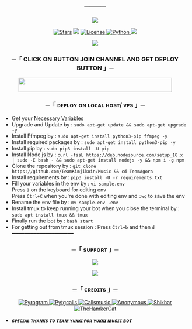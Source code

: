 <h2 align="center">
    ────
</h2>

<p align="center">
  <img src="https://te.legra.ph/file/8f609a79c64621ad00dd0.jpg">
</p>

<p align="center">
<a href="https://github.com/TeamKimjikoin/Music/stargazers"><img src="https://img.shields.io/github/stars/TeamKimjikoin/Music?color=black&logo=github&logoColor=black&style=for-the-badge" alt="Stars" /></a>
<a href="https://github.com/TeamKimjikoin/Music/network/members"> <img src="https://img.shields.io/github/forks/TeamKimjikoin/Music?color=black&logo=github&logoColor=black&style=for-the-badge" /></a>
<a href="https://github.com/TeamKimjikoin/Music/blob/master/LICENSE"> <img src="https://img.shields.io/badge/License-MIT-blueviolet?style=for-the-badge" alt="License" /> </a>
<a href="https://www.python.org/"> <img src="https://img.shields.io/badge/Written%20in-Python-orange?style=for-the-badge&logo=python" alt="Python" /> </a>
<a href="https://github.com/TeamKimjikoin/Music/commits/TeamKimjikoin"> <img src="https://img.shields.io/github/last-commit/TeamKimjikoin/Music?color=blue&logo=github&logoColor=green&style=for-the-badge" /></a>
</p>

<p align="center">
  <img src="https://te.legra.ph/file/19effe725dd12a4159b6b.jpg">
</p>

<h3 align="center">
    ─「 CLICK ON BUTTON JOIN CHANNEL AND GET DEPLOY BUTTON 」─
</h3>

<p align="center"><a href="https://t.me/agorarepos/2135"> <img src="https://img.shields.io/badge/Deploy%20On%20Heroku-yellow?style=for-the-badge&logo=heroku" width="420" height="38.45"/></a></p>

<h3 align="center">
    ─「 ᴅᴇᴩʟᴏʏ ᴏɴ ʟᴏᴄᴀʟ ʜᴏsᴛ/ ᴠᴘs 」─
</h3>

- Get your [Necessary Variables](https://github.com/TeamKimjikoin/Music/blob/master/sample.env)
- Upgrade and Update by :
`sudo apt-get update && sudo apt-get upgrade -y`
- Install Ffmpeg by :
`sudo apt-get install python3-pip ffmpeg -y`
- Install required packages by :
`sudo apt-get install python3-pip -y`
- Install pip by :
`sudo pip3 install -U pip`
- Install Node js by :
`curl -fssL https://deb.nodesource.com/setup_18.x | sudo -E bash - && sudo apt-get install nodejs -y && npm i -g npm`
- Clone the repository by :
`git clone https://github.com/TeamKimjikoin/Music && cd TeamAgora`
- Install requirements by :
`pip3 install -U -r requirements.txt`
- Fill your variables in the env by :
`vi sample.env`<br>
Press `I` on the keyboard for editing env<br>
Press `Ctrl+C` when you're done with editing env and `:wq` to save the env<br>
- Rename the env file by :
`mv sample.env .env`
- Install tmux to keep running your bot when you close the terminal by :
`sudo apt install tmux && tmux`
- Finally run the bot by :
`bash start`
- For getting out from tmux session : Press `Ctrl+b` and then `d`<br>
━━━━━━━━━━━━━━━━━━━━

<h3 align="center">
    ─「 sᴜᴩᴩᴏʀᴛ 」─
</h3>

<p align="center">
<a href="https://telegram.me/agoraworld"><img src="https://img.shields.io/badge/-Support%20Group-blue.svg?style=for-the-badge&logo=Telegram"></a>
</p>

<p align="center">
<a href="https://telegram.me/teamagora"><img src="https://img.shields.io/badge/-Support%20Channel-blue.svg?style=for-the-badge&logo=Telegram"></a>
</p>

<h3 align="center">
    ─「 ᴄʀᴇᴅɪᴛs 」─
</h3>

<p align="center">
<a href="https://github.com/pyrogram/pyrogram"> <img src="https://img.shields.io/badge/Pyrogram-black?style=for-the-badge&logo=github" alt="Pyrogram" /> </a>
<a href="https://github.com/pytgcalls/pytgcalls"> <img src="https://img.shields.io/badge/PyTgCalls-black?style=for-the-badge&logo=github" alt="Pytgcalls" /> </a>
<a href="https://github.com/Callsmusic"> <img src="https://img.shields.io/badge/CallsMusic-black?style=for-the-badge&logo=github" alt="Callsmusic" /> </a>
<a href="https://github.com/AnonymousX1025"> <img src="https://img.shields.io/badge/Anonymous-black?style=for-the-badge&logo=github" alt="Anonymous" /> </a>
<a href="https://github.com/NotReallyShikhar"> <img src="https://img.shields.io/badge/Shikhar-black?style=for-the-badge&logo=github" alt="Shikhar" /> </a>
<a href="https://github.com/TheHamkerCat"> <img src="https://img.shields.io/badge/TheHamkerCat-black?style=for-the-badge&logo=github" alt="TheHamkerCat" /> </a>
</p>

- <b> _sᴩᴇᴄɪᴀʟ ᴛʜᴀɴᴋs ᴛᴏ [ᴛᴇᴀᴍ ʏᴜᴋᴋɪ](https://github.com/TeamYukki) ғᴏʀ [ʏᴜᴋᴋɪ ᴍᴜsɪᴄ ʙᴏᴛ](https://github.com/TeamYukki/YukkiMusicBot)_ </b>
